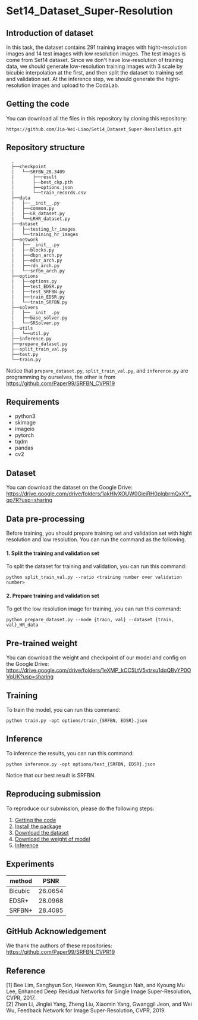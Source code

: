 # Set14_Dataset_Super-Resolution


## Introduction of dataset
In this task, the dataset contains 291 training images with hight-resolution images and 14 test images with low resolution images. The test images is come from Set14 dataset. Since we don't have low-resolution of training data, we should generate low-resolution training images with 3 scale by bicubic interpolation at the first, and then split the dataset to training set and validation set. At the inference step, we should generate the hight-resolution images and upload to the CodaLab.

## Getting the code
You can download all the files in this repository by cloning this repository:
```
https://github.com/Jia-Wei-Liao/Set14_Dataset_Super-Resolution.git
```


## Repository structure
      .
      ├──checkpoint
      |   └──SRFBN_28.3409
      |       ├──result
      |       ├──best_ckp.pth
      |       ├──options.json
      |       └──train_records.csv
      ├──data
      |   ├──__init__.py
      |   ├──common.py
      |   ├──LR_dataset.py
      |   └──LRHR_dataset.py
      ├──dataset
      |   ├──testing_lr_images
      |   └──training_hr_images
      ├──network
      |   ├──__init__.py
      |   ├──blocks.py
      |   ├──dbpn_arch.py
      |   ├──edsr_arch.py
      |   ├──rdn_arch.py
      |   └──srfbn_arch.py
      ├──options
      |   ├──options.py
      |   ├──test_EDSR.py
      |   ├──test_SRFBN.py
      |   ├──train_EDSR.py 
      |   └──train_SRFBN.py
      ├──solvers
      |   ├──__init__.py
      |   ├──base_solver.py
      |   └──SRSolver.py
      ├──utils
      |   └──util.py
      ├──inference.py
      ├──prepare_dataset.py
      ├──split_train_val.py
      ├──test.py
      └──train.py

Notice that `prepare_dataset.py`, `split_train_val.py`, and `inference.py` are programming by ourselves, the other is from https://github.com/Paper99/SRFBN_CVPR19


## Requirements
- python3
- skimage
- imageio
- pytorch
- tqdm
- pandas
- cv2


## Dataset
You can download the dataset on the Google Drive:  
https://drive.google.com/drive/folders/1akHIvXOUW0GieiRH0plqbrmQxXY_qp7R?usp=sharing


## Data pre-processing
Before training, you should prepare training set and validation set with hight resolution and low resolution. You can run the command as the following.
#### 1. Split the training and validation set
To split the dataset for training and validation, you can run this command:
```
python split_train_val.py --ratio <training number over validation number>
```

#### 2. Prepare training and validation set
To get the low resolution image for training, you can run this command:
```
python prepare_dataset.py --mode {train, val} --dataset {train, val}_HR_data
```


## Pre-trained weight
You can download the weight and checkpoint of our model and config on the Google Drive:  
https://drive.google.com/drive/folders/1eXMP_kCC5LtV5vtrxu1dqQBvYP0OVqUK?usp=sharing


## Training
To train the model, you can run this command:
```
python train.py -opt options/train_{SRFBN, EDSR}.json
```


## Inference
To inference the results, you can run this command:
```
python inference.py -opt options/test_{SRFBN, EDSR}.json
```
Notice that our best result is SRFBN.

## Reproducing submission
To reproduce our submission, please do the following steps:
1. [Getting the code](https://github.com/Jia-Wei-Liao/Set14_Dataset_Super-Resolution#Getting-the-code)
2. [Install the package](https://github.com/Jia-Wei-Liao/Set14_Dataset_Super-Resolution#requirements)
3. [Download the dataset](https://github.com/Jia-Wei-Liao/Set14_Dataset_Super-Resolution#dataset)
4. [Download the weight of model](https://github.com/Jia-Wei-Liao/Set14_Dataset_Super-Resolution#pre-trained-weight)
5. [Inference](https://github.com/Jia-Wei-Liao/Set14_Dataset_Super-Resolution#inference)


## Experiments
| method  | PSNR      |
| ------  | --------- |
| Bicubic | 26.0654   |
| EDSR+   | 28.0968   |
| SRFBN+  | 28.4085   |


## GitHub Acknowledgement
We thank the authors of these repositories:  
https://github.com/Paper99/SRFBN_CVPR19 


## Reference
[1] Bee Lim, Sanghyun Son, Heewon Kim, Seungjun Nah, and Kyoung Mu Lee, Enhanced Deep Residual Networks for Single Image Super-Resolution, CVPR, 2017.  
[2] Zhen Li, Jinglei Yang, Zheng Liu, Xiaomin Yang, Gwanggil Jeon, and Wei Wu, Feedback Network for Image Super-Resolution, CVPR, 2019.
